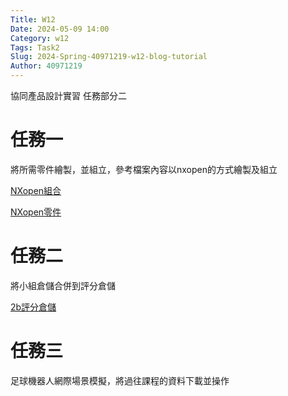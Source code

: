 ```yaml
---
Title: W12
Date: 2024-05-09 14:00
Category: w12
Tags: Task2
Slug: 2024-Spring-40971219-w12-blog-tutorial
Author: 40971219
---
```


協同產品設計實習 任務部分二

<!-- PELICAN_END_SUMMARY -->

# 任務一

將所需零件繪製，並組立，參考檔案內容以nxopen的方式繪製及組立

[NXopen組合](https://nfuedu-my.sharepoint.com/:u:/g/personal/40971219_nfu_edu_tw/EZ3ihoGp2pdLi8QfL_4KUFQBdHj1WidnM-CkrtuGK1WVTg?e=9WOn23)

[NXopen零件](https://nfuedu-my.sharepoint.com/:u:/g/personal/40971219_nfu_edu_tw/Ee3TNaY4XexHlo6jqezmi98BggYRTRZcLjXDe9WmKKAqzQ?e=tU0599)

# 任務二

將小組倉儲合併到評分倉儲

[2b評分倉儲](https://github.com/mdecd2024/2bstud-2bsite)

# 任務三

足球機器人網際場景模擬，將過往課程的資料下載並操作
